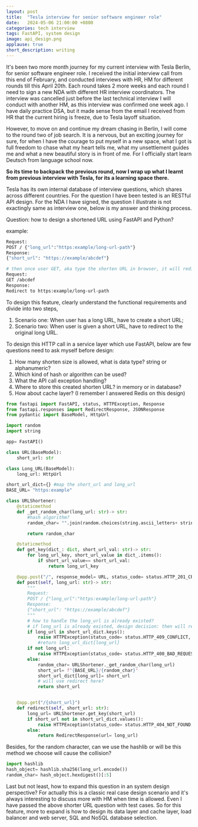```yaml
---
layout: post
title:  "Tesla interview for senior software engineer role"
date:   2024-05-06 21:00:00 +0800
categories: tech interview
tags: FastAPI, system design
image: api_design.png
applause: true
short_description: writing
--- 
```



<div markdown="1" id="text">
It's been two more month journey for my current interview with Tesla Berlin, for senior software engineer role. I received the initial interview call from this end of February, and conducted interviews with HR, HM for different rounds till this April 20th. Each round takes 2 more weeks and each round I need to sign a new NDA with different HR interview coordinators. The interview was cancelled just before the last technical interview I will conduct with another HM, as this interview was confirmed one week ago. I have daily practice DSA, but it made sense from the email I received from HR that the current hiring is freeze, due to Tesla layoff situation.

However, to move on and continue my dream chasing in Berlin, I will come to the round two of job search. It is a nervous, but an exciting journey for sure, for when I have the courage to put myself in a new space, what I got is full freedom to chase what my heart tells me, what my unsettlement guides me and what a new beautiful story is in front of me. For I officially start learn Deutsch from language school now.

<b>So its time to backpack the previous round, now I wrap up what I learnt from previous interview with Tesla, for its a learning space there.</b>

Tesla has its own internal database of interview questions, which shares across different countries. For the question I have been tested is an RESTful API design. For the NDA I have signed, the question I illustrate is not exactingly same as interview one, below is my answer and thinking process.

Question: how to design a shortened URL using FastAPI and Python?

example:
```bash
Request:
POST / {"long_url":"https:example/long-url-path"}
Response:
{"short_url": "https://example/abcdef"}

# then once user GET, aka type the shorten URL in browser, it will redirect to long-url
Request: 
GET /abcdef 
Response:
Redirect to https:example/long-url-path
```

To design this feature, clearly understand the functional requirements and divide into two steps,
1. Scenario one: When user has a long URL, have to create a short URL;
2. Scenario two: When user is given a short URL, have to redirect to the original long URL.

To design this HTTP call in a service layer which use FastAPI, below are few questions need to ask myself before design:
1. How many shorten size is allowed, what is data type? string or alphanumeric?
2. Which kind of hash or algorithm can be used?
3. What the API call exception handling?
4. Where to store this created shorten URL? in memory or in database?
5. How about cache layer? (I remember I answered Redis on this design)


```Python
from fastapi import FastAPI, status, HTTPException, Response 
from fastapi.responses import RedirectResponse, JSONResponse
from pydantic import BaseModel, HttpUrl 

import random 
import string 

app= FastAPI() 

class URL(BaseModel):
    short_url: str 

class Long_URL(BaseModel):
    long_url: HttpUrl 

short_url_dict={} #map the short_url and long_url
BASE_URL= "https:example"

class URLShortener:
    @staticmethod
    def _get_random_char(long_url: str)-> str:
        #hash algorithm?
        random_char= "".join(random.choices(string.ascii_letters+ string.digits, k=5))

        return random_char

    @staticmethod
    def get_key(dict_: dict, short_url_val: str)-> str:
        for long_url_key, short_url_value in dict_.items():
            if short_url_value== short_url_val:
                return long_url_key

    @app.post("/", response_model= URL, status_code= status.HTTP_201_CREATED)
    def post(self, long_url: str)-> str:
        """
        Request:
        POST / {"long_url":"https:example/long-url-path"}
        Response:
        {"short_url": "https://example/abcdef"}
        """
        # how to handle the long_url is already existed?
        # if long_url is already existed, design decision: then will return existing short_url or can return status code 409, for request conflict, or return status code 400 if request is invalid. 
        if long_url in short_url_dict.keys():
            raise HTTPException(status_code= status.HTTP_409_CONFLICT, detail= "Long URL is already existed.")
            #return long_url_dict[long_url]
        if not long_url:
            raise HTTPException(status_code= status.HTTP_400_BAD_REQUEST, detail="Invalid request")
        else:
            random_char= URLShortener._get_random_char(long_url)    
            short_url= f"{BASE_URL}/{random_char}"
            short_url_dict[long_url]= short_url 
            # will use redirect here?
            return short_url


    @app.get("/{short_url}")
    def redirect(self, short_url: str):
        long_url= URLShortener.get_key(short_url)
        if short_url not in short_url_dict.values():
            raise HTTPException(status_code= status.HTTP_404_NOT_FOUND, detail="Short url is not found")
        else:
            return RedirectResponse(url= long_url)
```

Besides, for the random character, can we use the hashlib or will be this method we choose will cause the collision?

```python
import hashlib 
hash_object= hashlib.sha256(long_url.encode())
random_char= hash_object.hexdigest()[:5]
```

Last but not least, how to expand this question in an system design perspective? For actually this is a classic real case design scenario and it's always interesting to discuss more with HM when time is allowed. Even I have passed the above shorter URL question with test cases. So for this feature, more to expand is how to design its data layer and cache layer, load balancer and web server, SQL and NoSQL database selection.
</div>